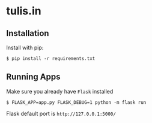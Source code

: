 # tulis.in
## Installation

Install with pip:

```
$ pip install -r requirements.txt
```

## Running Apps
Make sure you already have `Flask` installed

```
$ FLASK_APP=app.py FLASK_DEBUG=1 python -m flask run
```

Flask default port is 
`http://127.0.0.1:5000/`
